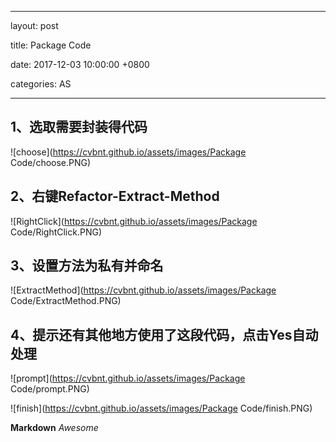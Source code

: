 
---

layout: post  

title: Package Code

date: 2017-12-03 10:00:00 +0800 

categories: AS  

---

## 1、选取需要封装得代码

![choose](https://cvbnt.github.io/assets/images/Package Code/choose.PNG)

## 2、右键Refactor-Extract-Method

![RightClick](https://cvbnt.github.io/assets/images/Package Code/RightClick.PNG)

## 3、设置方法为私有并命名

![ExtractMethod](https://cvbnt.github.io/assets/images/Package Code/ExtractMethod.PNG)

## 4、提示还有其他地方使用了这段代码，点击Yes自动处理

![prompt](https://cvbnt.github.io/assets/images/Package Code/prompt.PNG)

![finish](https://cvbnt.github.io/assets/images/Package Code/finish.PNG)

**Markdown**
*Awesome*
